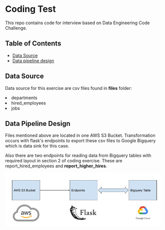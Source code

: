 # Coding Test

This repo contains code for interview based on Data Engineering Code Challenge.

## Table of Contents

- [Data Source](#data_source)
- [Data pipeline design](#data_pipeline_design)

## Data Source <a id="data_source"></a>

Data source for this exercise are csv files found in <strong>files</strong> folder:
<li>departments</li>
<li>hired_employees</li>
<li>jobs</li>

## Data Pipeline Design <a id="data_pipeline_design"></a>

Files mentioned above are located in one AWS S3 Bucket. Transformation occurs with flask's endpoints to export these csv files to Google Bigquery which is data sink for this case.

Also there are two endpoints for reading data from Bigquery tables with required layout in section 2 of coding exercise. These are <string>report_hired_employees</strong> and <strong>report_higher_hires</strong>.

<img src="img/coding_test.jpg">


